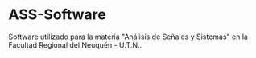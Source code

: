 # ASS-Software
Software utilizado para la materia "Análisis de Señales y Sistemas" en la Facultad Regional del Neuquén - U.T.N..
